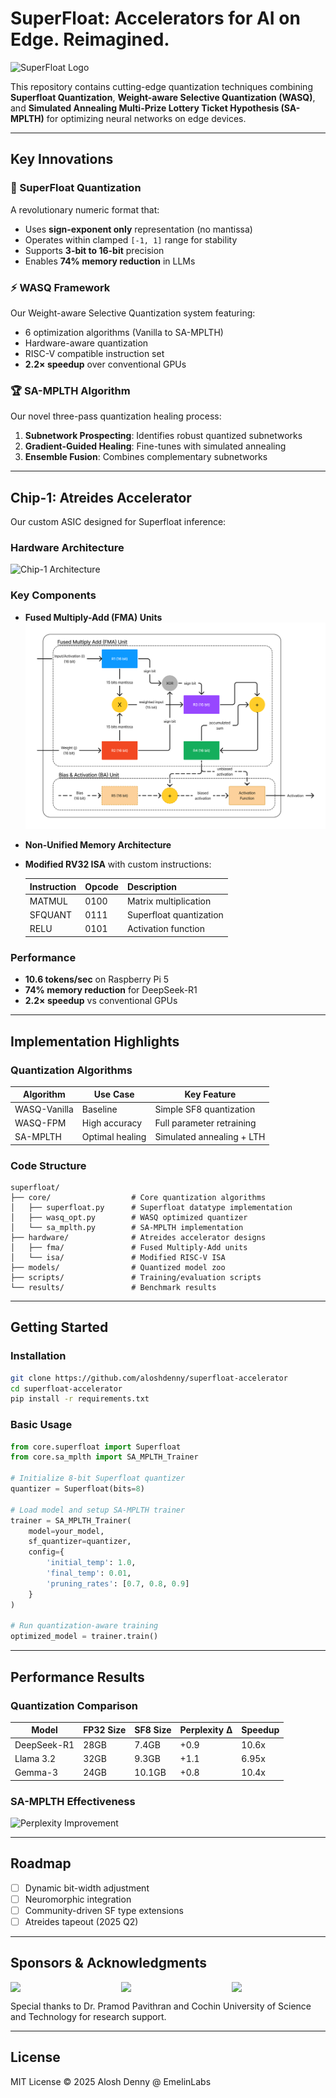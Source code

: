# SuperFloat: Accelerators for AI on Edge. Reimagined.

![SuperFloat Logo](https://via.placeholder.com/150x50) <!-- Add actual logo if available -->

This repository contains cutting-edge quantization techniques combining **Superfloat Quantization**, **Weight-aware Selective Quantization (WASQ)**, and **Simulated Annealing Multi-Prize Lottery Ticket Hypothesis (SA-MPLTH)** for optimizing neural networks on edge devices.

---

## Key Innovations

### 🚀 SuperFloat Quantization
A revolutionary numeric format that:
- Uses **sign-exponent only** representation (no mantissa)
- Operates within clamped `[-1, 1]` range for stability
- Supports **3-bit to 16-bit** precision
- Enables **74% memory reduction** in LLMs

### ⚡ WASQ Framework
Our Weight-aware Selective Quantization system featuring:
- 6 optimization algorithms (Vanilla to SA-MPLTH)
- Hardware-aware quantization
- RISC-V compatible instruction set
- **2.2× speedup** over conventional GPUs

### 🏆 SA-MPLTH Algorithm
Our novel three-pass quantization healing process:
1. **Subnetwork Prospecting**: Identifies robust quantized subnetworks
2. **Gradient-Guided Healing**: Fine-tunes with simulated annealing
3. **Ensemble Fusion**: Combines complementary subnetworks

---

## Chip-1: Atreides Accelerator

Our custom ASIC designed for Superfloat inference:

### Hardware Architecture
![Chip-1 Architecture](results/hardware%20architecture.png)

### Key Components
- **Fused Multiply-Add (FMA) Units**
  ![FMA Unit](results/FMA.png)
- **Non-Unified Memory Architecture**
- **Modified RV32 ISA** with custom instructions:
  
  | Instruction | Opcode | Description |
  |------------|--------|-------------|
  | MATMUL | 0100 | Matrix multiplication |
  | SFQUANT | 0111 | Superfloat quantization |
  | RELU | 0101 | Activation function |

### Performance
- **10.6 tokens/sec** on Raspberry Pi 5
- **74% memory reduction** for DeepSeek-R1
- **2.2× speedup** vs conventional GPUs

---

## Implementation Highlights

### Quantization Algorithms
| Algorithm | Use Case | Key Feature |
|-----------|----------|-------------|
| WASQ-Vanilla | Baseline | Simple SF8 quantization |
| WASQ-FPM | High accuracy | Full parameter retraining |
| SA-MPLTH | Optimal healing | Simulated annealing + LTH |

### Code Structure
```
superfloat/
├── core/                  # Core quantization algorithms
│   ├── superfloat.py      # Superfloat datatype implementation
│   ├── wasq_opt.py        # WASQ optimized quantizer
│   └── sa_mplth.py        # SA-MPLTH implementation
├── hardware/              # Atreides accelerator designs
│   ├── fma/               # Fused Multiply-Add units
│   └── isa/               # Modified RISC-V ISA
├── models/                # Quantized model zoo
├── scripts/               # Training/evaluation scripts
└── results/               # Benchmark results
```

---

## Getting Started

### Installation
```bash
git clone https://github.com/aloshdenny/superfloat-accelerator
cd superfloat-accelerator
pip install -r requirements.txt
```

### Basic Usage
```python
from core.superfloat import Superfloat
from core.sa_mplth import SA_MPLTH_Trainer

# Initialize 8-bit Superfloat quantizer
quantizer = Superfloat(bits=8)

# Load model and setup SA-MPLTH trainer
trainer = SA_MPLTH_Trainer(
    model=your_model,
    sf_quantizer=quantizer,
    config={
        'initial_temp': 1.0,
        'final_temp': 0.01,
        'pruning_rates': [0.7, 0.8, 0.9]
    }
)

# Run quantization-aware training
optimized_model = trainer.train()
```
---

## Performance Results

### Quantization Comparison
| Model | FP32 Size | SF8 Size | Perplexity Δ | Speedup |
|-------|-----------|----------|--------------|---------|
| DeepSeek-R1 | 28GB | 7.4GB | +0.9 | 10.6x |
| Llama 3.2 | 32GB | 9.3GB | +1.1 | 6.95x |
| Gemma-3 | 24GB | 10.1GB | +0.8 | 10.4x |

### SA-MPLTH Effectiveness
![Perplexity Improvement](results/perplexity_improvement.png) <!-- Add actual graph -->

---

## Roadmap
- [ ] Dynamic bit-width adjustment
- [ ] Neuromorphic integration
- [ ] Community-driven SF type extensions
- [ ] Atreides tapeout (2025 Q2)

---

## Sponsors & Acknowledgments
<div style="display: flex; justify-content: space-between;">
  <img src="assets/sponsor1.png" width="150"/>
  <img src="assets/sponsor2.png" width="150"/>
  <img src="assets/sponsor3.png" width="150"/>
</div>

Special thanks to Dr. Pramod Pavithran and Cochin University of Science and Technology for research support.

---

## License
MIT License © 2025 Alosh Denny @ EmelinLabs
```
